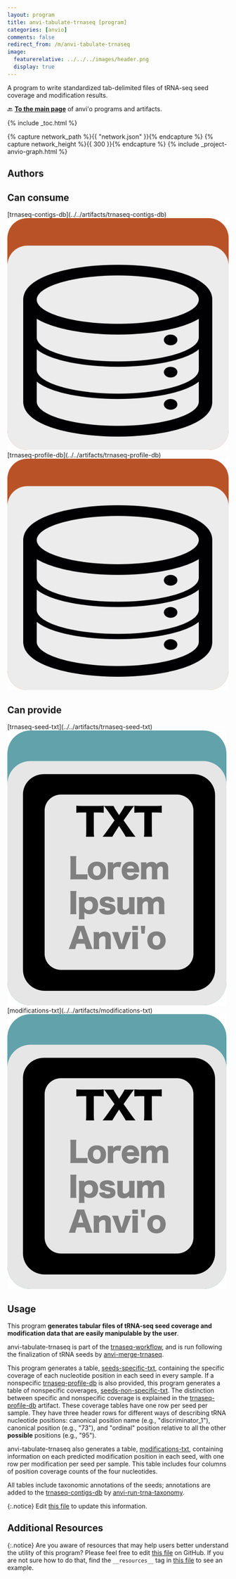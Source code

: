 ```yaml
---
layout: program
title: anvi-tabulate-trnaseq [program]
categories: [anvio]
comments: false
redirect_from: /m/anvi-tabulate-trnaseq
image:
  featurerelative: ../../../images/header.png
  display: true
---
```


A program to write standardized tab-delimited files of tRNA-seq seed coverage and modification results.

🔙 **[To the main page](../../)** of anvi'o programs and artifacts.


{% include _toc.html %}
<div id="svg" class="subnetwork"></div>
{% capture network_path %}{{ "network.json" }}{% endcapture %}
{% capture network_height %}{{ 300 }}{% endcapture %}
{% include _project-anvio-graph.html %}


## Authors



## Can consume


<p style="text-align: left" markdown="1"><span class="artifact-r">[trnaseq-contigs-db](../../artifacts/trnaseq-contigs-db) <img src="../../images/icons/DB.png" class="artifact-icon-mini" /></span> <span class="artifact-r">[trnaseq-profile-db](../../artifacts/trnaseq-profile-db) <img src="../../images/icons/DB.png" class="artifact-icon-mini" /></span></p>


## Can provide


<p style="text-align: left" markdown="1"><span class="artifact-p">[trnaseq-seed-txt](../../artifacts/trnaseq-seed-txt) <img src="../../images/icons/TXT.png" class="artifact-icon-mini" /></span> <span class="artifact-p">[modifications-txt](../../artifacts/modifications-txt) <img src="../../images/icons/TXT.png" class="artifact-icon-mini" /></span></p>


## Usage


This program **generates tabular files of tRNA-seq seed coverage and modification data that are easily manipulable by the user**.

anvi-tabulate-trnaseq is part of the <span class="artifact-n">[trnaseq-workflow](/help/main/artifacts/trnaseq-workflow)</span>, and is run following the finalization of tRNA seeds by <span class="artifact-p">[anvi-merge-trnaseq](/help/main/programs/anvi-merge-trnaseq)</span>.

This program generates a table, <span class="artifact-n">[seeds-specific-txt](/help/main/artifacts/seeds-specific-txt)</span>, containing the specific coverage of each nucleotide position in each seed in every sample. If a nonspecific <span class="artifact-n">[trnaseq-profile-db](/help/main/artifacts/trnaseq-profile-db)</span> is also provided, this program generates a table of nonspecific coverages, <span class="artifact-n">[seeds-non-specific-txt](/help/main/artifacts/seeds-non-specific-txt)</span>. The distinction between specific and nonspecific coverage is explained in the <span class="artifact-n">[trnaseq-profile-db](/help/main/artifacts/trnaseq-profile-db)</span> artifact. These coverage tables have one row per seed per sample. They have three header rows for different ways of describing tRNA nucleotide positions: canonical position name (e.g., "discriminator_1"), canonical position (e.g., "73"), and "ordinal" position relative to all the other **possible** positions (e.g., "95").

anvi-tabulate-trnaseq also generates a table, <span class="artifact-n">[modifications-txt](/help/main/artifacts/modifications-txt)</span>, containing information on each predicted modification position in each seed, with one row per modification per seed per sample. This table includes four columns of position coverage counts of the four nucleotides.

All tables include taxonomic annotations of the seeds; annotations are added to the <span class="artifact-n">[trnaseq-contigs-db](/help/main/artifacts/trnaseq-contigs-db)</span> by <span class="artifact-p">[anvi-run-trna-taxonomy](/help/main/programs/anvi-run-trna-taxonomy)</span>.


{:.notice}
Edit [this file](https://github.com/merenlab/anvio/tree/master/anvio/docs/programs/anvi-tabulate-trnaseq.md) to update this information.


## Additional Resources



{:.notice}
Are you aware of resources that may help users better understand the utility of this program? Please feel free to edit [this file](https://github.com/merenlab/anvio/tree/master/bin/anvi-tabulate-trnaseq) on GitHub. If you are not sure how to do that, find the `__resources__` tag in [this file](https://github.com/merenlab/anvio/blob/master/bin/anvi-interactive) to see an example.
